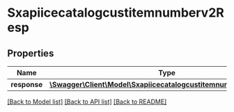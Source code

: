 # Sxapiicecatalogcustitemnumberv2Resp

## Properties
Name | Type | Description | Notes
------------ | ------------- | ------------- | -------------
**response** | [**\Swagger\Client\Model\Sxapiicecatalogcustitemnumberv2Response**](Sxapiicecatalogcustitemnumberv2Response.md) |  | [optional] 

[[Back to Model list]](../README.md#documentation-for-models) [[Back to API list]](../README.md#documentation-for-api-endpoints) [[Back to README]](../README.md)


